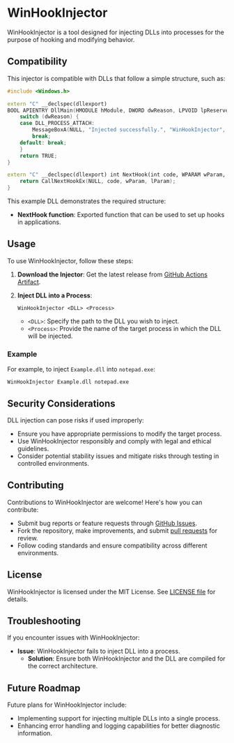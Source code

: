 # WinHookInjector

WinHookInjector is a tool designed for injecting DLLs into processes for the purpose of hooking and modifying behavior.

## Compatibility

This injector is compatible with DLLs that follow a simple structure, such as:

```cpp
#include <Windows.h>

extern "C" __declspec(dllexport)
BOOL APIENTRY DllMain(HMODULE hModule, DWORD dwReason, LPVOID lpReserved) {
    switch (dwReason) {
    case DLL_PROCESS_ATTACH:
        MessageBoxA(NULL, "Injected successfully.", "WinHookInjector", MB_ICONINFORMATION | MB_OK);
        break;
    default: break;
    }
    return TRUE;
}

extern "C" __declspec(dllexport) int NextHook(int code, WPARAM wParam, LPARAM lParam) {
    return CallNextHookEx(NULL, code, wParam, lParam);
}
```

This example DLL demonstrates the required structure:
- **NextHook function**: Exported function that can be used to set up hooks in applications.

## Usage

To use WinHookInjector, follow these steps:

1. **Download the Injector**: Get the latest release from [GitHub Actions Artifact](https://github.com/uh0101/WinHookInjector/actions).

2. **Inject DLL into a Process**:
   ```
   WinHookInjector <DLL> <Process>
   ```
   - `<DLL>`: Specify the path to the DLL you wish to inject.
   - `<Process>`: Provide the name of the target process in which the DLL will be injected.

### Example

For example, to inject `Example.dll` into `notepad.exe`:

```
WinHookInjector Example.dll notepad.exe
```

## Security Considerations

DLL injection can pose risks if used improperly:

- Ensure you have appropriate permissions to modify the target process.
- Use WinHookInjector responsibly and comply with legal and ethical guidelines.
- Consider potential stability issues and mitigate risks through testing in controlled environments.

## Contributing

Contributions to WinHookInjector are welcome! Here's how you can contribute:

- Submit bug reports or feature requests through [GitHub Issues](https://github.com/uh0101/WinHookInjector/issues).
- Fork the repository, make improvements, and submit [pull requests](https://github.com/uh0101/WinHookInjector/pulls) for review.
- Follow coding standards and ensure compatibility across different environments.

## License

WinHookInjector is licensed under the MIT License. See [LICENSE file](https://github.com/uh0101/WinHookInjector/blob/main/LICENSE) for details.

## Troubleshooting

If you encounter issues with WinHookInjector:

- **Issue**: WinHookInjector fails to inject DLL into a process.
  - **Solution**: Ensure both WinHookInjector and the DLL are compiled for the correct architecture.

## Future Roadmap

Future plans for WinHookInjector include:

- Implementing support for injecting multiple DLLs into a single process.
- Enhancing error handling and logging capabilities for better diagnostic information.

